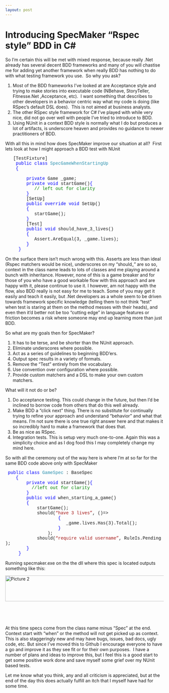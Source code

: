 ```yaml
---
layout: post
---
```

<h1>Introducing SpecMaker “Rspec style” BDD in C#</h1>
So I&rsquo;m certain this will be met with mixed response, because really .Net already has several decent BDD frameworks and many of you will chastise me for adding yet another framework when really BDD has nothing to do with what testing framework you use.&nbsp; So why you ask?

  1. Most of the BDD frameworks I&rsquo;ve looked at are Acceptance style and trying to make stories into executable code (NBehave, StoryTeller, Fitnesse.Net ,Acceptance, etc).&nbsp; I want something that describes to other developers in a behavior centric way what my code is doing (like RSpec&rsquo;s default DSL does).&nbsp; This is not aimed at business analysts.
  2. The other RSpec style framework for C# I&rsquo;ve played with while very nice, did not go over well with people I&rsquo;ve tried to introduce to BDD.
  3. Using NUnit in a context BDD style is normally what I do but produces a lot of artifacts, is underscore heaven and provides no guidance to newer practitioners of BDD.

With all this in mind how does SpecMaker improve our situation at all?&nbsp; First lets look at how I might approach a BDD test with NUnit

<div style="padding-bottom: 0px;margin: 0px;padding-left: 0px;padding-right: 0px;float: none;padding-top: 0px" class="wlWriterEditableSmartContent">
  <div style="font-family:consolas,lucida console,courier,monospace">
    &nbsp;&nbsp;&nbsp;[TestFixture]<br /> &nbsp;&nbsp;&nbsp;&nbsp;<span style="color: #0000ff">public</span>&nbsp;<span style="color: #0000ff">class</span>&nbsp;<span style="color: #2b91af">SpecGameWhenStartingUp</span><br /> &nbsp;&nbsp;&nbsp;&nbsp;<span style="color: #0000ff">{</span><br /> &nbsp;&nbsp;&nbsp;&nbsp;&nbsp;&nbsp;<br /> &nbsp;&nbsp;&nbsp;&nbsp;&nbsp;&nbsp;&nbsp;&nbsp;<span style="color: #0000ff">private</span>&nbsp;Game&nbsp;_game;<br /> &nbsp;&nbsp;&nbsp;&nbsp;&nbsp;&nbsp;&nbsp;&nbsp;<span style="color: #0000ff">private</span>&nbsp;<span style="color: #0000ff">void</span>&nbsp;startGame()<span style="color: #0000ff">{</span><br /> &nbsp;&nbsp;&nbsp;&nbsp;&nbsp;&nbsp;&nbsp;&nbsp;&nbsp;&nbsp;&nbsp;<span style="color: #008000">//&nbsp;left&nbsp;out&nbsp;for&nbsp;clarity<br /> </span>&nbsp;&nbsp;&nbsp;&nbsp;&nbsp;&nbsp;&nbsp;&nbsp;<span style="color: #0000ff">}</span><br /> &nbsp;&nbsp;&nbsp;&nbsp;&nbsp;&nbsp;&nbsp;&nbsp;[SetUp]<br /> &nbsp;&nbsp;&nbsp;&nbsp;&nbsp;&nbsp;&nbsp;&nbsp;<span style="color: #0000ff">public</span>&nbsp;<span style="color: #0000ff">override</span>&nbsp;<span style="color: #0000ff">void</span>&nbsp;SetUp()<br /> &nbsp;&nbsp;&nbsp;&nbsp;&nbsp;&nbsp;&nbsp;&nbsp;<span style="color: #0000ff">{</span><br /> &nbsp;&nbsp;&nbsp;&nbsp;&nbsp;&nbsp;&nbsp;&nbsp;&nbsp;&nbsp;&nbsp;startGame();&nbsp;&nbsp;&nbsp;&nbsp;&nbsp;&nbsp;&nbsp;&nbsp;&nbsp;&nbsp;&nbsp;&nbsp;<br /> &nbsp;&nbsp;&nbsp;&nbsp;&nbsp;&nbsp;&nbsp;&nbsp;<span style="color: #0000ff">}</span><br /> &nbsp;&nbsp;&nbsp;&nbsp;&nbsp;&nbsp;&nbsp;&nbsp;[Test]<br /> &nbsp;&nbsp;&nbsp;&nbsp;&nbsp;&nbsp;&nbsp;&nbsp;<span style="color: #0000ff">public</span>&nbsp;<span style="color: #0000ff">void</span>&nbsp;should_have_3_lives()<br /> &nbsp;&nbsp;&nbsp;&nbsp;&nbsp;&nbsp;&nbsp;&nbsp;<span style="color: #0000ff">{</span><br /> &nbsp;&nbsp;&nbsp;&nbsp;&nbsp;&nbsp;&nbsp;&nbsp;&nbsp;&nbsp;&nbsp;Assert.AreEqual(3,&nbsp;_game.lives);<br /> &nbsp;&nbsp;&nbsp;&nbsp;&nbsp;&nbsp;&nbsp;&nbsp;<span style="color: #0000ff">}</span><br /> &nbsp;&nbsp;&nbsp;&nbsp;&nbsp;<span style="color: #0000ff">}</span>
  </div>
</div>

On the surface there isn&rsquo;t much wrong with this. Asserts are less than ideal (Rspec matchers would be nice), underscores on my &ldquo;should_&rdquo; are so so, context in the class name leads to lots of classes and me playing around a bunch with inheritance. However, none of this is a game breaker and for those of you who have a good workable flow with this approach and are happy with it, please continue to use it. I however, am not happy with the flow, also BDD really is not easy for me to teach. Some of you may get it easily and teach it easily, but .Net developers as a whole seem to be driven towards framework specific knowledge (telling them to not think &ldquo;test&rdquo; when test is staring at them on the method messes with their heads), and even then it&rsquo;d better not be too &ldquo;cutting edge&rdquo; in language features or friction becomes a risk where someone may end up learning more than just BDD.

So what are my goals then for SpecMaker? 

  1. It has to be terse, and be shorter than the NUnit approach.
  2. Eliminate underscores where possible.
  3. Act as a series of guidelines to beginning BDD&rsquo;ers.
  4. Output spec results in a variety of formats.
  5. Remove the &ldquo;Test&rdquo; entirely from the vocabulary.
  6. Use convention over configuration where possible.
  7. Provide custom matchers and a DSL to make your own custom matchers.

What will it not do or be?

  1. Do acceptance testing. This could change in the future, but then I&rsquo;d be inclined to borrow code from others that do this well already.
  2. Make BDD a &ldquo;click next&rdquo; thing. There is no substitute for continually trying to refine your approach and understand &ldquo;behavior&rdquo; and what that means. I&rsquo;m not sure there is one true right answer here and that makes it so incredibly hard to make a framework that does that.
  3. Be as nice as RSpec. 
  4. Integration tests. This is setup very much one-to-one. Again this was a simplicity choice and as I dog food this I may completely change my mind here.

So with all the ceremony out of the way here is where I&rsquo;m at so far for the same BDD code above only with SpecMaker

<div style="padding-bottom: 0px;margin: 0px;padding-left: 0px;padding-right: 0px;float: none;padding-top: 0px" class="wlWriterEditableSmartContent">
  <div style="font-family:consolas,lucida console,courier,monospace">
    &nbsp;<span style="color: #0000ff">public</span>&nbsp;<span style="color: #0000ff">class</span>&nbsp;<span style="color: #2b91af">GameSpec</span>&nbsp;:&nbsp;BaseSpec<br /> &nbsp;&nbsp;&nbsp;&nbsp;<span style="color: #0000ff">{</span><br /> &nbsp;&nbsp;&nbsp;&nbsp;&nbsp;&nbsp;&nbsp;&nbsp;<span style="color: #0000ff">private</span>&nbsp;<span style="color: #0000ff">void</span>&nbsp;startGame()<span style="color: #0000ff">{</span><br /> &nbsp;&nbsp;&nbsp;&nbsp;&nbsp;&nbsp;&nbsp;&nbsp;&nbsp;&nbsp;<span style="color: #008000">//left&nbsp;out&nbsp;for&nbsp;clarity<br /> </span>&nbsp;&nbsp;&nbsp;&nbsp;&nbsp;&nbsp;&nbsp;&nbsp;<span style="color: #0000ff">}</span>&nbsp;&nbsp;<br /> &nbsp;&nbsp;&nbsp;&nbsp;&nbsp;&nbsp;&nbsp;&nbsp;<span style="color: #0000ff">public</span>&nbsp;<span style="color: #0000ff">void</span>&nbsp;when_starting_a_game()<br /> &nbsp;&nbsp;&nbsp;&nbsp;&nbsp;&nbsp;&nbsp;&nbsp;<span style="color: #0000ff">{</span><br /> &nbsp;&nbsp;&nbsp;&nbsp;&nbsp;&nbsp;&nbsp;&nbsp;&nbsp;&nbsp;&nbsp;&nbsp;startGame();<br /> &nbsp;&nbsp;&nbsp;&nbsp;&nbsp;&nbsp;&nbsp;&nbsp;&nbsp;&nbsp;&nbsp;&nbsp;should(<span style="color: #a31515">&#8220;have&nbsp;3&nbsp;lives&#8221;</span>,&nbsp;()=><br /> &nbsp;&nbsp;&nbsp;&nbsp;&nbsp;&nbsp;&nbsp;&nbsp;&nbsp;&nbsp;&nbsp;&nbsp;&nbsp;&nbsp;&nbsp;&nbsp;&nbsp;&nbsp;&nbsp;&nbsp;<span style="color: #0000ff">{</span><br /> &nbsp;&nbsp;&nbsp;&nbsp;&nbsp;&nbsp;&nbsp;&nbsp;&nbsp;&nbsp;&nbsp;&nbsp;&nbsp;&nbsp;&nbsp;&nbsp;&nbsp;&nbsp;&nbsp;&nbsp;&nbsp;&nbsp;&nbsp;_game.lives.Has(3).Total();<br /> &nbsp;&nbsp;&nbsp;&nbsp;&nbsp;&nbsp;&nbsp;&nbsp;&nbsp;&nbsp;&nbsp;&nbsp;&nbsp;&nbsp;&nbsp;&nbsp;&nbsp;&nbsp;&nbsp;&nbsp;<span style="color: #0000ff">}</span><br /> &nbsp;&nbsp;&nbsp;&nbsp;&nbsp;&nbsp;&nbsp;&nbsp;&nbsp;&nbsp;&nbsp;&nbsp;&nbsp;&nbsp;&nbsp;&nbsp;);<br /> &nbsp;&nbsp;&nbsp;&nbsp;&nbsp;&nbsp;&nbsp;&nbsp;&nbsp;&nbsp;&nbsp;&nbsp;should(<span style="color: #a31515">&#8220;require&nbsp;valid&nbsp;username&#8221;</span>,&nbsp;RuleIs.Pending);<br /> &nbsp;&nbsp;&nbsp;&nbsp;&nbsp;&nbsp;&nbsp;&nbsp;<span style="color: #0000ff">}</span><br /> &nbsp;&nbsp;&nbsp;&nbsp;&nbsp;<span style="color: #0000ff">}</span>
  </div>
</div>

Running specmaker.exe on the the dll where this spec is located outputs something like this:

[<img style="border-bottom: 0px;border-left: 0px;border-top: 0px;border-right: 0px" alt="Picture 2" src="//lostechies.com/ryansvihla/files/2011/03/Picture2_thumb_14E6D816.png" border="0" width="750" height="82" />](//lostechies.com/ryansvihla/files/2011/03/Picture2_42D19A1D.png)

&nbsp;

&nbsp;

At this time specs come from the class name minus &ldquo;Spec&rdquo; at the end. Context start with &ldquo;when&rdquo; or the method will not get picked up as context.&nbsp; This is also staggeringly new and may have bugs, issues, bad docs, ugly code, etc. But since I&rsquo;ve moved this to Github I encourage everyone to have a go and improve it as they see fit or for their own purposes.&nbsp; I have a number of plans and ideas to improve this, but I feel this is a good start to get some positive work done and save myself some grief over my NUnit based tests.

Let me know what you think, any and all criticism is appreciated, but at the end of the day this does actually fulfill an itch that I myself have had for some time.

